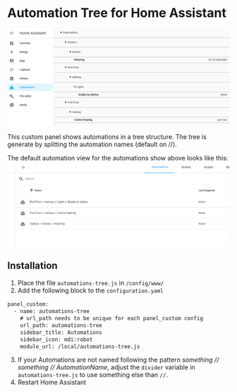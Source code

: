 # Automation Tree for Home Assistant

![](/automation-tree-screenshot.png)

This custom panel shows automations in a tree structure. The tree is generate by splitting the automation names (default on //).

The default automation view for the automations show above looks like this:
![](/automation-screenshot.png)

## Installation

1. Place the file `automations-tree.js` in `/config/www/`
2. Add the following block to the `configuration.yaml`

```
panel_custom:
  - name: automations-tree
    # url_path needs to be unique for each panel_custom config
    url_path: automations-tree
    sidebar_title: Automations
    sidebar_icon: mdi:robot
    module_url: /local/automations-tree.js
```

3. If your Automations are not named following the pattern _something // something // AutomationName_, adjust the `divider` variable in `automations-tree.js` to use something else than `//`.
4. Restart Home Assistant
